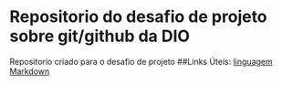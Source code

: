 # Repositorio do desafio de projeto sobre git/github da DIO
Repositorio criado para o desafio de projeto
##Links Úteis:
[linguagem Markdown](https://www.markdownguide.org/basic-syntax/)
